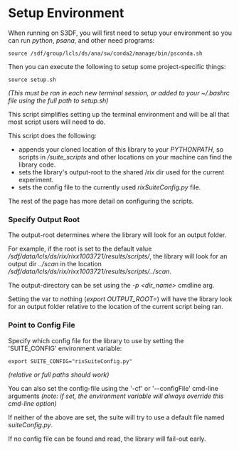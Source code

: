 # Setup Environment

When running on S3DF, you will first need to setup your environment so you can run _python_, _psana_, and other need programs:
```
source /sdf/group/lcls/ds/ana/sw/conda2/manage/bin/psconda.sh
```

Then you can execute the following to setup some project-specific things:
```
source setup.sh
```
_(This must be ran in each new terminal session, or added to your ~/.bashrc file using the full path to setup.sh)_

This script simplifies setting up the terminal environment and will be all that most script users will need to do. 

This script does the following:
* appends your cloned location of this library to your _PYTHONPATH_, so scripts in _/suite_scripts_ and other locations on your machine can find the library code.
* sets the library's output-root to the shared /rix dir used for the current experiment. 
* sets the config file to the currently used _rixSuiteConfig.py_ file.

The rest of the page has more detail on configuring the scripts.

### Specify Output Root

The output-root determines where the library will look for an output folder. 

For example, if the root is set to the default value _/sdf/data/lcls/ds/rix/rixx1003721/results/scripts/_, the library will look for an output dir _../scan_ in the location _/sdf/data/lcls/ds/rix/rixx1003721/results/scripts/../scan_.

The output-directory can be set using the _-p \<dir_name>_ cmdline arg.

Setting the var to nothing (_export OUTPUT_ROOT=_) will have the library look for an output folder relative to the location of the current script being ran.  


### Point to Config File

Specify which config file for the library to use by setting the 'SUITE_CONFIG' environment variable:
```
export SUITE_CONFIG="rixSuiteConfig.py" 
```
_(relative or full paths should work)_

You can also set the config-file using the '-cf' or '--configFile' cmd-line arguments 
_(note: if set, the environment variable will always override this cmd-line option)_

If neither of the above are set, the suite will try to use a default file named _suiteConfig.py_. 

If no config file can be found and read, the library will fail-out early.